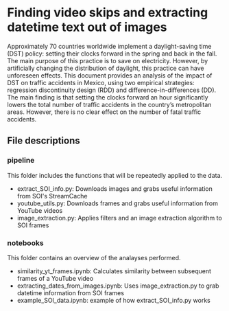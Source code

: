 # Finding video skips and extracting datetime text out of images


Approximately 70 countries worldwide implement a daylight-saving time (DST) policy: setting their clocks forward in the spring and back in the fall. The main purpose of this practice is to save on electricity. However, by artificially changing the distribution of daylight, this practice can have unforeseen effects. This document provides an analysis of the impact of DST on traffic accidents in Mexico, using two empirical strategies: regression discontinuity design (RDD) and difference-in-differences (DD). The main finding is that setting the clocks forward an hour significantly lowers the total number of traffic accidents in the country’s metropolitan areas. However, there is no clear effect on the number of fatal traffic accidents.


## File descriptions
### pipeline
This folder includes the functions that will be repeatedly applied to the data.

- extract_SOI_info.py: Downloads images and grabs useful information from SOI's StreamCache
- youtube_utils.py: Downloads frames and grabs useful information from YouTube videos
- image_extraction.py: Applies filters and an image extraction algorithm to SOI frames

### notebooks
This folder contains an overview of the analayses performed.
- similarity_yt_frames.ipynb: Calculates similarity between subsequent frames of a YouTube video
- extracting_dates_from_images.ipynb: Uses image_extraction.py to grab datetime information from SOI frames
- example_SOI_data.ipynb: example of how extract_SOI_info.py works
